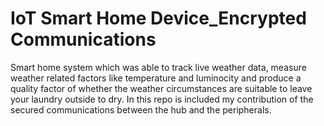 # IoT Smart Home Device_Encrypted Communications
 Smart home system which was able to track live weather data, measure weather related factors like temperature and luminocity and produce a quality factor of whether the weather circumstances are suitable to leave your laundry outside to dry. In this repo is included my contribution of the secured communications between the hub and the peripherals.
